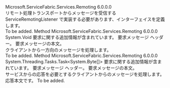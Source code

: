 <Type Name="IServiceRemotingMessageHandler" FullName="Microsoft.ServiceFabric.Services.Remoting.V1.Runtime.IServiceRemotingMessageHandler">
  <TypeSignature Language="C#" Value="public interface IServiceRemotingMessageHandler" />
  <TypeSignature Language="ILAsm" Value=".class public interface auto ansi abstract IServiceRemotingMessageHandler" />
  <TypeSignature Language="DocId" Value="T:Microsoft.ServiceFabric.Services.Remoting.V1.Runtime.IServiceRemotingMessageHandler" />
  <TypeSignature Language="VB.NET" Value="Public Interface IServiceRemotingMessageHandler" />
  <TypeSignature Language="F#" Value="type IServiceRemotingMessageHandler = interface" />
  <AssemblyInfo>
    <AssemblyName>Microsoft.ServiceFabric.Services.Remoting</AssemblyName>
    <AssemblyVersion>6.0.0.0</AssemblyVersion>
  </AssemblyInfo>
  <Interfaces />
  <Docs>
    <summary>
            リモート処理トランスポートからメッセージを受信する ServiceRemotingListener で実装する必要があります、インターフェイスを定義します。
            </summary>
    <remarks>To be added.</remarks>
  </Docs>
  <Members>
    <Member MemberName="HandleOneWay">
      <MemberSignature Language="C#" Value="public void HandleOneWay (Microsoft.ServiceFabric.Services.Remoting.V1.Runtime.IServiceRemotingRequestContext requestContext, Microsoft.ServiceFabric.Services.Remoting.V1.ServiceRemotingMessageHeaders messageHeaders, byte[] requestBody);" />
      <MemberSignature Language="ILAsm" Value=".method public hidebysig newslot virtual instance void HandleOneWay(class Microsoft.ServiceFabric.Services.Remoting.V1.Runtime.IServiceRemotingRequestContext requestContext, class Microsoft.ServiceFabric.Services.Remoting.V1.ServiceRemotingMessageHeaders messageHeaders, unsigned int8[] requestBody) cil managed" />
      <MemberSignature Language="DocId" Value="M:Microsoft.ServiceFabric.Services.Remoting.V1.Runtime.IServiceRemotingMessageHandler.HandleOneWay(Microsoft.ServiceFabric.Services.Remoting.V1.Runtime.IServiceRemotingRequestContext,Microsoft.ServiceFabric.Services.Remoting.V1.ServiceRemotingMessageHeaders,System.Byte[])" />
      <MemberSignature Language="VB.NET" Value="Public Sub HandleOneWay (requestContext As IServiceRemotingRequestContext, messageHeaders As ServiceRemotingMessageHeaders, requestBody As Byte())" />
      <MemberSignature Language="F#" Value="abstract member HandleOneWay : Microsoft.ServiceFabric.Services.Remoting.V1.Runtime.IServiceRemotingRequestContext * Microsoft.ServiceFabric.Services.Remoting.V1.ServiceRemotingMessageHeaders * byte[] -&gt; unit" Usage="iServiceRemotingMessageHandler.HandleOneWay (requestContext, messageHeaders, requestBody)" />
      <MemberType>Method</MemberType>
      <AssemblyInfo>
        <AssemblyName>Microsoft.ServiceFabric.Services.Remoting</AssemblyName>
        <AssemblyVersion>6.0.0.0</AssemblyVersion>
      </AssemblyInfo>
      <ReturnValue>
        <ReturnType>System.Void</ReturnType>
      </ReturnValue>
      <Parameters>
        <Parameter Name="requestContext" Type="Microsoft.ServiceFabric.Services.Remoting.V1.Runtime.IServiceRemotingRequestContext" />
        <Parameter Name="messageHeaders" Type="Microsoft.ServiceFabric.Services.Remoting.V1.ServiceRemotingMessageHeaders" />
        <Parameter Name="requestBody" Type="System.Byte[]" />
      </Parameters>
      <Docs>
        <param name="requestContext">要求に関する追加情報が含まれています。</param>
        <param name="messageHeaders">要求メッセージ ヘッダー。</param>
        <param name="requestBody">要求メッセージの本文。</param>
        <summary>
            クライアントから一方向のメッセージを処理します。
            </summary>
        <remarks>To be added.</remarks>
      </Docs>
    </Member>
    <Member MemberName="RequestResponseAsync">
      <MemberSignature Language="C#" Value="public System.Threading.Tasks.Task&lt;byte[]&gt; RequestResponseAsync (Microsoft.ServiceFabric.Services.Remoting.V1.Runtime.IServiceRemotingRequestContext requestContext, Microsoft.ServiceFabric.Services.Remoting.V1.ServiceRemotingMessageHeaders messageHeaders, byte[] requestBody);" />
      <MemberSignature Language="ILAsm" Value=".method public hidebysig newslot virtual instance class System.Threading.Tasks.Task`1&lt;unsigned int8[]&gt; RequestResponseAsync(class Microsoft.ServiceFabric.Services.Remoting.V1.Runtime.IServiceRemotingRequestContext requestContext, class Microsoft.ServiceFabric.Services.Remoting.V1.ServiceRemotingMessageHeaders messageHeaders, unsigned int8[] requestBody) cil managed" />
      <MemberSignature Language="DocId" Value="M:Microsoft.ServiceFabric.Services.Remoting.V1.Runtime.IServiceRemotingMessageHandler.RequestResponseAsync(Microsoft.ServiceFabric.Services.Remoting.V1.Runtime.IServiceRemotingRequestContext,Microsoft.ServiceFabric.Services.Remoting.V1.ServiceRemotingMessageHeaders,System.Byte[])" />
      <MemberSignature Language="VB.NET" Value="Public Function RequestResponseAsync (requestContext As IServiceRemotingRequestContext, messageHeaders As ServiceRemotingMessageHeaders, requestBody As Byte()) As Task(Of Byte())" />
      <MemberSignature Language="F#" Value="abstract member RequestResponseAsync : Microsoft.ServiceFabric.Services.Remoting.V1.Runtime.IServiceRemotingRequestContext * Microsoft.ServiceFabric.Services.Remoting.V1.ServiceRemotingMessageHeaders * byte[] -&gt; System.Threading.Tasks.Task&lt;byte[]&gt;" Usage="iServiceRemotingMessageHandler.RequestResponseAsync (requestContext, messageHeaders, requestBody)" />
      <MemberType>Method</MemberType>
      <AssemblyInfo>
        <AssemblyName>Microsoft.ServiceFabric.Services.Remoting</AssemblyName>
        <AssemblyVersion>6.0.0.0</AssemblyVersion>
      </AssemblyInfo>
      <ReturnValue>
        <ReturnType>System.Threading.Tasks.Task&lt;System.Byte[]&gt;</ReturnType>
      </ReturnValue>
      <Parameters>
        <Parameter Name="requestContext" Type="Microsoft.ServiceFabric.Services.Remoting.V1.Runtime.IServiceRemotingRequestContext" />
        <Parameter Name="messageHeaders" Type="Microsoft.ServiceFabric.Services.Remoting.V1.ServiceRemotingMessageHeaders" />
        <Parameter Name="requestBody" Type="System.Byte[]" />
      </Parameters>
      <Docs>
        <param name="requestContext">要求に関する追加情報が含まれています。</param>
        <param name="messageHeaders">要求メッセージ ヘッダー。</param>
        <param name="requestBody">要求メッセージの本文。</param>
        <summary>
            サービスからの応答を必要とするクライアントからのメッセージを処理します。
            </summary>
        <returns>応答本文です。</returns>
        <remarks>To be added.</remarks>
      </Docs>
    </Member>
  </Members>
</Type>